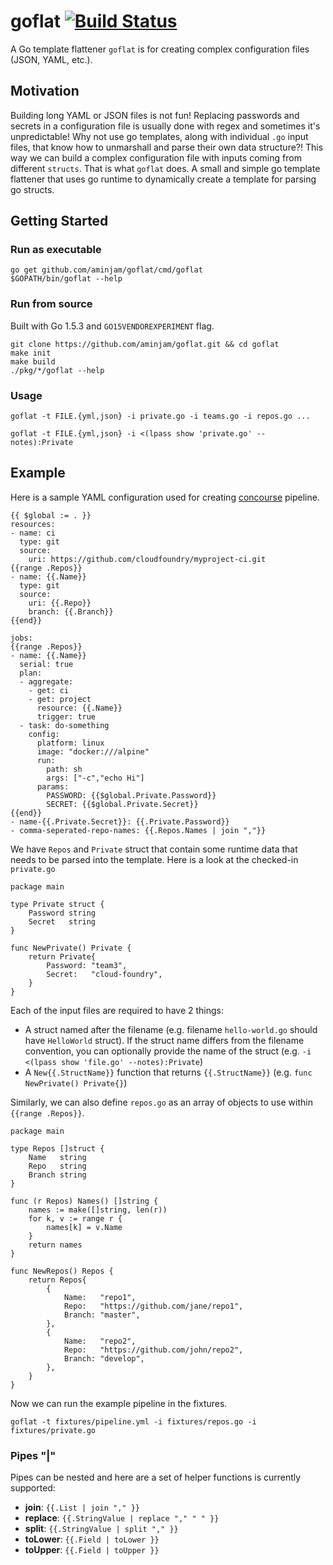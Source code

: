 # goflat [![Build Status](https://travis-ci.org/aminjam/goflat.png?branch=master)](https://travis-ci.org/aminjam/goflat)
A Go template flattener `goflat` is for creating complex configuration files (JSON, YAML, etc.).

## Motivation
Building long YAML or JSON files is not fun! Replacing passwords and secrets in a configuration file is usually done with regex and sometimes it's unpredictable! Why not use go templates, along with individual `.go` input files, that know how to unmarshall and parse their own data structure?! This way we can build a complex configuration file with inputs coming from different `structs`. That is what `goflat` does. A small and simple go template flattener that uses go runtime to dynamically create a template for parsing go structs.

## Getting Started

### Run as executable
```
go get github.com/aminjam/goflat/cmd/goflat
$GOPATH/bin/goflat --help
```
### Run from source
Built with Go 1.5.3 and `GO15VENDOREXPERIMENT` flag.
```
git clone https://github.com/aminjam/goflat.git && cd goflat
make init
make build
./pkg/*/goflat --help
```
### Usage
```
goflat -t FILE.{yml,json} -i private.go -i teams.go -i repos.go ...
```
```
goflat -t FILE.{yml,json} -i <(lpass show 'private.go' --notes):Private
```
## Example

Here is a sample YAML configuration used for creating [concourse](https://concourse.ci) pipeline.
```
{{ $global := . }}
resources:
- name: ci
  type: git
  source:
    uri: https://github.com/cloudfoundry/myproject-ci.git
{{range .Repos}}
- name: {{.Name}}
  type: git
  source:
    uri: {{.Repo}}
    branch: {{.Branch}}
{{end}}

jobs:
{{range .Repos}}
- name: {{.Name}}
  serial: true
  plan:
  - aggregate:
    - get: ci
    - get: project
      resource: {{.Name}}
      trigger: true
  - task: do-something
    config:
      platform: linux
      image: "docker:///alpine"
      run:
        path: sh
        args: ["-c","echo Hi"]
      params:
        PASSWORD: {{$global.Private.Password}}
        SECRET: {{$global.Private.Secret}}
{{end}}
- name-{{.Private.Secret}}: {{.Private.Password}}
- comma-seperated-repo-names: {{.Repos.Names | join ","}}
```
We have `Repos` and `Private` struct that contain some runtime data that needs to be parsed into the template. Here is a look at the checked-in `private.go`

```
package main

type Private struct {
	Password string
	Secret   string
}

func NewPrivate() Private {
	return Private{
		Password: "team3",
		Secret:   "cloud-foundry",
	}
}
```
Each of the input files are required to have 2 things:
* A struct named after the filename (e.g. filename `hello-world.go` should have `HelloWorld` struct). If the struct name differs from the filename convention, you can optionally provide the name of the struct (e.g. `-i <(lpass show 'file.go' --notes):Private`)
* A `New{{.StructName}}` function that returns `{{.StructName}}` (e.g. `func NewPrivate() Private{}`)

Similarly, we can also define `repos.go` as an array of objects to use within `{{range .Repos}}`.
```
package main

type Repos []struct {
	Name   string
	Repo   string
	Branch string
}

func (r Repos) Names() []string {
	names := make([]string, len(r))
	for k, v := range r {
		names[k] = v.Name
	}
	return names
}

func NewRepos() Repos {
	return Repos{
		{
			Name:   "repo1",
			Repo:   "https://github.com/jane/repo1",
			Branch: "master",
		},
		{
			Name:   "repo2",
			Repo:   "https://github.com/john/repo2",
			Branch: "develop",
		},
	}
}
```
Now we can run the example pipeline in the fixtures.

```
goflat -t fixtures/pipeline.yml -i fixtures/repos.go -i fixtures/private.go
```

### Pipes "|"
Pipes can be nested and here are a set of helper functions is currently supported:

- **join**: `{{.List | join "," }}`
- **replace**: `{{.StringValue | replace "," " " }}`
- **split**: `{{.StringValue | split "," }}`
- **toLower**: `{{.Field | toLower }}`
- **toUpper**: `{{.Field | toUpper }}`
